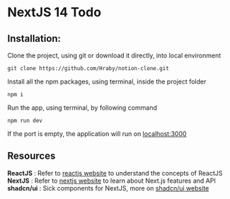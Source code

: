 # NextJS 14 Todo

## Installation:
Clone the project, using git or download it directly, into local environment
```terminal
git clone https://github.com/Hraby/notion-clone.git
```
Install all the npm packages, using terminal, inside the project folder
```terminal
npm i
```
Run the app, using terminal, by following command
```terminal
npm run dev
```
If the port is empty, the application will run on [localhost:3000](http://localhost:3000)

## Resources
<b>ReactJS</b> : Refer to [reactjs website](https://reactjs.org/) to understand the concepts of ReactJS
<br><b>NextJS</b> : Refer to [nextjs website](https://nextjs.org/docs) to learn about Next.js features and API
<br><b>shadcn/ui</b> : Sick components for NextJS, more on [shadcn/ui website]([https://nextui.org/docs/guide/introduction](https://ui.shadcn.com/docs)https://ui.shadcn.com/docs)
